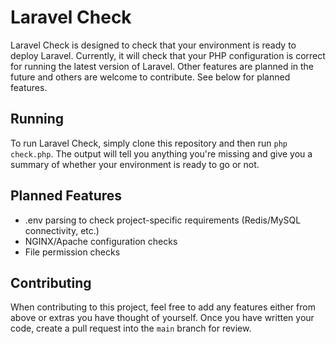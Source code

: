# Laravel Check
Laravel Check is designed to check that your environment is ready to deploy Laravel. Currently, it will check that your PHP configuration is correct for running the latest version of Laravel. Other features are planned in the future and others are welcome to contribute. See below for planned features.

## Running
To run Laravel Check, simply clone this repository and then run `php check.php`. The output will tell you anything you're missing and give you a summary of whether your environment is ready to go or not.

## Planned Features
* .env parsing to check project-specific requirements (Redis/MySQL connectivity, etc.)
* NGINX/Apache configuration checks
* File permission checks

## Contributing
When contributing to this project, feel free to add any features either from above or extras you have thought of yourself. Once you have written your code, create a pull request into the `main` branch for review.